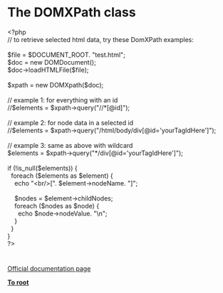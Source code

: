 # The DOMXPath class




<div class="phpcode"><span class="html">
<span class="default">&lt;?php<br></span><span class="comment">// to retrieve selected html data, try these DomXPath examples:<br><br></span><span class="default">$file </span><span class="keyword">= </span><span class="default">$DOCUMENT_ROOT</span><span class="keyword">. </span><span class="string">&quot;test.html&quot;</span><span class="keyword">;<br></span><span class="default">$doc </span><span class="keyword">= new </span><span class="default">DOMDocument</span><span class="keyword">();<br></span><span class="default">$doc</span><span class="keyword">-&gt;</span><span class="default">loadHTMLFile</span><span class="keyword">(</span><span class="default">$file</span><span class="keyword">);<br><br></span><span class="default">$xpath </span><span class="keyword">= new </span><span class="default">DOMXpath</span><span class="keyword">(</span><span class="default">$doc</span><span class="keyword">);<br><br></span><span class="comment">// example 1: for everything with an id<br>//$elements = $xpath-&gt;query(&quot;//*[@id]&quot;);<br><br>// example 2: for node data in a selected id<br>//$elements = $xpath-&gt;query(&quot;/html/body/div[@id=&apos;yourTagIdHere&apos;]&quot;);<br><br>// example 3: same as above with wildcard<br></span><span class="default">$elements </span><span class="keyword">= </span><span class="default">$xpath</span><span class="keyword">-&gt;</span><span class="default">query</span><span class="keyword">(</span><span class="string">&quot;*/div[@id=&apos;yourTagIdHere&apos;]&quot;</span><span class="keyword">);<br><br>if (!</span><span class="default">is_null</span><span class="keyword">(</span><span class="default">$elements</span><span class="keyword">)) {<br>&#xA0; foreach (</span><span class="default">$elements </span><span class="keyword">as </span><span class="default">$element</span><span class="keyword">) {<br>&#xA0; &#xA0; echo </span><span class="string">&quot;&lt;br/&gt;[&quot;</span><span class="keyword">. </span><span class="default">$element</span><span class="keyword">-&gt;</span><span class="default">nodeName</span><span class="keyword">. </span><span class="string">&quot;]&quot;</span><span class="keyword">;<br><br>&#xA0; &#xA0; </span><span class="default">$nodes </span><span class="keyword">= </span><span class="default">$element</span><span class="keyword">-&gt;</span><span class="default">childNodes</span><span class="keyword">;<br>&#xA0; &#xA0; foreach (</span><span class="default">$nodes </span><span class="keyword">as </span><span class="default">$node</span><span class="keyword">) {<br>&#xA0; &#xA0; &#xA0; echo </span><span class="default">$node</span><span class="keyword">-&gt;</span><span class="default">nodeValue</span><span class="keyword">. </span><span class="string">&quot;\n&quot;</span><span class="keyword">;<br>&#xA0; &#xA0; }<br>&#xA0; }<br>}<br></span><span class="default">?&gt;</span>
</span>
</div>
  

#

[Official documentation page](https://www.php.net/manual/en/class.domxpath.php)

**[To root](/README.md)**